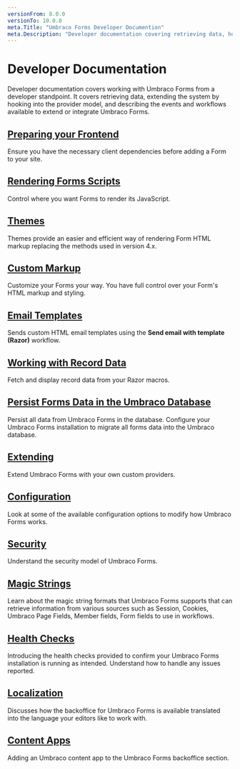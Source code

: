 ```yaml
---
versionFrom: 8.0.0
versionTo: 10.0.0
meta.Title: "Umbraco Forms Developer Documention"
meta.Description: "Developer documentation covering retrieving data, how to extend the system by hooking into the provider model, and describes the available events and workflows you can use to extend or integrate Umbraco Forms."
---
```


# Developer Documentation

Developer documentation covers working with Umbraco Forms from a developer standpoint. It covers retrieving data, extending the system by hooking into the provider model, and describing the events and workflows available to extend or integrate Umbraco Forms.

## [Preparing your Frontend](Prepping-Frontend/index.md)

Ensure you have the necessary client dependencies before adding a Form to your site.

## [Rendering Forms Scripts](Rendering-Scripts/index.md)

Control where you want Forms to render its JavaScript.

## [Themes](Themes/index.md)

Themes provide an easier and efficient way of rendering Form HTML markup replacing the methods used in version 4.x.

## [Custom Markup](Custom-Markup/index.md)

Customize your Forms your way. You have full control over your Form's HTML markup and styling.

## [Email Templates](Email-Templates/index.md)

Sends custom HTML email templates using the **Send email with template (Razor)** workflow.

## [Working with Record Data](Working-With-Data/index.md)

Fetch and display record data from your Razor macros.

## [Persist Forms Data in the Umbraco Database](Forms-in-the-Database)

Persist all data from Umbraco Forms in the database. Configure your Umbraco Forms installation to migrate all forms data into the Umbraco database.

## [Extending](Extending/index.md)

Extend Umbraco Forms with your own custom providers.

## [Configuration](Configuration/index.md)

Look at some of the available configuration options to modify how Umbraco Forms works.

## [Security](Security/index.md)

Understand the security model of Umbraco Forms.

## [Magic Strings](Magic-Strings/index.md)

Learn about the magic string formats that Umbraco Forms supports that can retrieve information from various sources such as Session, Cookies, Umbraco Page Fields, Member fields, Form fields to use in workflows.

## [Health Checks](Healthchecks/index.md)

Introducing the health checks provided to confirm your Umbraco Forms installation is running as intended. Understand how to handle any issues reported.

## [Localization](Localization/index.md)

Discusses how the backoffice for Umbraco Forms is available translated into the language your editors like to work with.

## [Content Apps](ContentApps/index.md)

Adding an Umbraco content app to the Umbraco Forms backoffice section.
